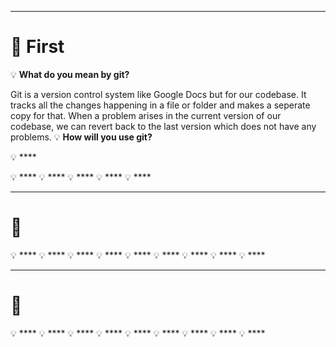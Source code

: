 ----
# 💌 First 

💡 **What do you mean by git?**

Git is a version control system like Google Docs but for our codebase. It tracks all the changes happening in a file or folder and makes a seperate copy for that. When a problem arises in the current version of our codebase, we can revert back to the last version which does not have any problems.
💡 **How will you use git?**

💡 ****

💡 ****
💡 ****
💡 ****
💡 ****
💡 ****

----
# 💌 
💡 ****
💡 ****
💡 ****
💡 ****
💡 ****
💡 ****
💡 ****
💡 ****
💡 ****

---
# 💌 
💡 ****
💡 ****
💡 ****
💡 ****
💡 ****
💡 ****
💡 ****
💡 ****
💡 ****
